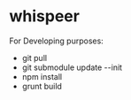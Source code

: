 whispeer
========

For Developing purposes:

* git pull
* git submodule update --init
* npm install
* grunt build
